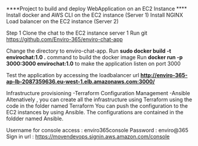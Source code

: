 ****Project to build and deploy  WebApplication on an EC2 Instance ****
Install docker and AWS CLI on the EC2 instance (Server 1)
Install NGINX Load balancer on the EC2 instance (Server 2)


Step 1
Clone the chat to the EC2 instance server 1
Run git https://github.com/Enviro-365/enviro-chat-app

Change the directory to enviro-chat-app.
Run **sudo docker build -t envirochat:1.0 .** command to build the docker image
Run  **docker run -p 3000:3000 envirochat:1.0** to make the application listen on port 3000

Test the application by accessing the loadbalancer url **http://enviro-365-ap-lb-2087359636.eu-west-1.elb.amazonaws.com:3000/**

Infrastructure provisioning -Terraform
Configuration Management -Ansible
Altenatively , you can create all the infrastructure using Terraform using the code in the folder named Terraform
You can push the configuration to the EC2 instances by using Ansible. The configurations are contained in the foldder named Ansible.

Username for console access : enviro365console
Password : enviro@365
Sign in url : https://movendevops.signin.aws.amazon.com/console
